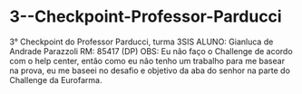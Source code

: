 # 3--Checkpoint-Professor-Parducci
3° Checkpoint do Professor Parducci, turma 3SIS
ALUNO: Gianluca de Andrade Parazzoli 
RM: 85417 (DP)
OBS: Eu não faço o Challenge de acordo com o help center, então como eu não tenho um trabalho para me basear na prova, 
eu me baseei no desafio e objetivo da aba do senhor na parte do Challenge da Eurofarma.
